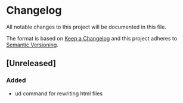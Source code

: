 # Changelog
All notable changes to this project will be documented in this file.

The format is based
on [Keep a Changelog](http://keepachangelog.com/en/1.0.0/) and this
project adheres
to [Semantic Versioning](http://semver.org/spec/v2.0.0.html).

## [Unreleased]
### Added

- ud command for rewriting html files
